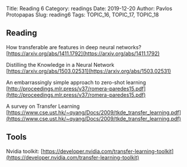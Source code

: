Title: Reading 6 
Category: readings
Date: 2019-12-20
Author: Pavlos Protopapas
Slug: reading6
Tags: TOPIC_16, TOPIC_17, TOPIC_18


## Reading

How transferable are features in deep neural networks? [https://arxiv.org/abs/1411.1792](https://arxiv.org/abs/1411.1792)

Distilling the Knowledge in a Neural Network [https://arxiv.org/abs/1503.02531](https://arxiv.org/abs/1503.02531)

An embarrassingly simple approach to zero-shot learning [http://proceedings.mlr.press/v37/romera-paredes15.pdf](http://proceedings.mlr.press/v37/romera-paredes15.pdf)

A survey on Transfer Learning [https://www.cse.ust.hk/~qyang/Docs/2009/tkde_transfer_learning.pdf](https://www.cse.ust.hk/~qyang/Docs/2009/tkde_transfer_learning.pdf)

## Tools

Nvidia toolkit: [https://developer.nvidia.com/transfer-learning-toolkit](https://developer.nvidia.com/transfer-learning-toolkit)